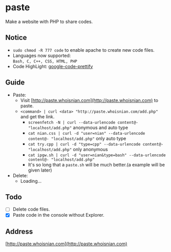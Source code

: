 # paste
Make a website with PHP to share codes.

## Notice
* `sudo chmod -R 777 code` to enable apache to create new code files.  
* Languages now supported:  
  `Bash, C, C++, CSS, HTML, PHP`  
* Code HighLight: [google-code-prettify](https://github.com/google/code-prettify)  

## Guide
* Paste:  
  * Visit [http://paste.whoisnian.com](http://paste.whoisnian.com) to paste.  
  * `<command> | curl <data> "http://paste.whoisnian.com/add.php"` and get the link.
    * `screenfetch -N | curl --data-urlencode content@- "localhost/add.php"` anonymous and auto type  
    * `cat nian.css | curl -d "user=nian" --data-urlencode content@- "localhost/add.php"` only auto type  
    * `cat try.cpp | curl -d "type=cpp" --data-urlencode content@- "localhost/add.php"` only anonymous  
	* `cat ipgw.sh | curl -d "user=nian&type=bash" --data-urlencode content@- "localhost/add.php"`  
    * It's so long that a `paste.sh` will be much better.(a example will be given later)  
* Delete:
  * Loading...

## Todo
- [ ] Delete code files.  
- [x] Paste code in the console without Explorer.  

## Address
[http://paste.whoisnian.com](http://paste.whoisnian.com)
